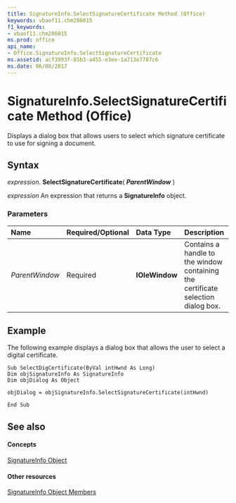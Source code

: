 ```yaml
---
title: SignatureInfo.SelectSignatureCertificate Method (Office)
keywords: vbaof11.chm286015
f1_keywords:
- vbaof11.chm286015
ms.prod: office
api_name:
- Office.SignatureInfo.SelectSignatureCertificate
ms.assetid: acf3993f-85b3-a455-e3ee-1a713e7787c6
ms.date: 06/08/2017
---
```



# SignatureInfo.SelectSignatureCertificate Method (Office)

Displays a dialog box that allows users to select which signature certificate to use for signing a document.


## Syntax

 _expression_. **SelectSignatureCertificate**( **_ParentWindow_** )

 _expression_ An expression that returns a **SignatureInfo** object.


### Parameters



|**Name**|**Required/Optional**|**Data Type**|**Description**|
|:-----|:-----|:-----|:-----|
| _ParentWindow_|Required|**IOleWindow**|Contains a handle to the window containing the certificate selection dialog box.|

## Example

The following example displays a dialog box that allows the user to select a digital certificate.


```
Sub SelectDigCertificate(ByVal intHwnd As Long) 
Dim objSignatureInfo As SignatureInfo 
Dim objDialog As Object 
 
objDialog = objSignatureInfo.SelectSignatureCertificate(intHwnd) 
 
End Sub
```


## See also


#### Concepts


[SignatureInfo Object](signatureinfo-object-office.md)
#### Other resources


[SignatureInfo Object Members](signatureinfo-members-office.md)

